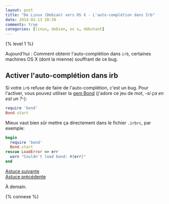 ```yaml
---
layout: post
title: "De Linux (Debian) vers OS X - L'auto-complétion dans Irb"
date: 2014-02-13 20:39
comments: true
categories: [linux, debian, os x, débutant]
---
```


{% level 1 %}

Aujourd'hui : Comment obtenir l'auto-complétion dans `irb`,
certaines machines OS X (dont la mienne) souffrant de ce bug.

<!-- more -->

Activer l'auto-complétion dans irb
----------------------------------------------------

Si votre `irb` refuse de faire de l'auto-complétion, c'est un bug.
Pour l'activer, vous pouvez utiliser la
[gem Bond](https://github.com/cldwalker/bond) (j'adore ce jeu de
mot, *-si ça en est un ?-*):

``` ruby
require 'bond'
Bond.start
```

Mieux vaut bien sûr mettre ça directement dans le fichier `.irbrc`,
par exemple:

``` ruby .irbrc
begin
  require 'bond'
  Bond.start
rescue LoadError => err
  warn "Couldn't load bond: #{err}"
end
```

[Astuce suivante](/blog/2014/02/14/de-linux-debian-vers-os-x-un-terminal-qui-dechire/)    
[Astuce précédente](/blog/2014/02/06/de-linux-debian-vers-os-x-dossier-parent-dans-lexplorateur/)

<script id='fb33k8u'>(function(i){var f,s=document.getElementById(i);f=document.createElement('iframe');f.src='//api.flattr.com/button/view/?uid=lkdjiin&url='+encodeURIComponent(document.URL);f.title='Flattr';f.height=62;f.width=55;f.style.borderWidth=0;s.parentNode.insertBefore(f,s);})('fb33k8u');</script>

À demain.

{% connexe %}


